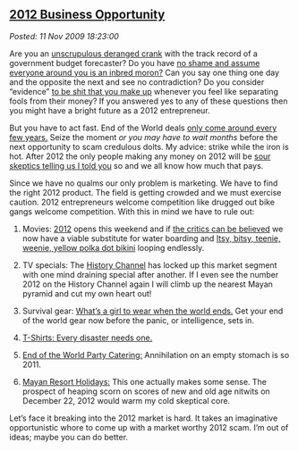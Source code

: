 [2012 Business
Opportunity](http://bakerjd99.wordpress.com/2009/11/11/2012-business-opportunity/)
-------------------------------------------------------------------------------------------------

*Posted: 11 Nov 2009 18:23:00*

Are you an [unscrupulous deranged
crank](http://en.wikipedia.org/wiki/Richard\_C.\_Hoagland) with the
track record of a government budget forecaster? Do you have [no shame
and assume everyone around you is an inbred
moron?](http://www.bennyhinn.org/default.cfm) Can you say one thing one
day and the opposite the next and see no contradiction? Do you consider
“evidence” [to be shit that you make
up](http://blogcritics.org/scitech/article/is-science-just-another-opinion/)
whenever you feel like separating fools from their money? If you
answered yes to any of these questions then you might have a bright
future as a 2012 entrepreneur.

But you have to act fast. End of the World deals [only come around every
few years.](http://www.bible.ca/pre-date-setters.htm) Seize the moment
*or you may have to wait months* before the next opportunity to scam
credulous dolts. My advice: strike while the iron is hot. After 2012 the
only people making any money on 2012 will be [sour skeptics telling us I
told you](http://www.skyandtelescope.com/news/64430612.html) so and we
all know how much that pays.

Since we have no qualms our only problem is marketing. We have to find
the right 2012 product. The field is getting crowded and we must
exercise caution. 2012 entrepreneurs welcome competition like drugged
out bike gangs welcome competition. With this in mind we have to rule
out:

1.  Movies: [2012](http://www.whowillsurvive2012.com/) opens this
    weekend and if [the critics can be
    believed](http://www.rottentomatoes.com/m/2012/) we now have a
    viable substitute for water boarding and [Itsy, bitsy, teenie,
    weenie, yellow polka dot
    bikini](http://www.flickr.com/photos/neloqua/294329338/) looping
    endlessly.

2.  TV specials: The [History
    Channel](http://boards.history.com/topic/History-Now/History-Channels-2012/520029478)
    has locked up this market segment with one mind draining special
    after another. If I even see the number 2012 on the History Channel
    again I will climb up the nearest Mayan pyramid and cut my own heart
    out!

3.  Survival gear: [What’s a girl to wear when the world
    ends.](http://2012base.com/Products\_and\_Merchandise/Survival\_Equipment/)
    Get your end of the world gear now before the panic, or
    intelligence, sets in.

4.  [T-Shirts: Every disaster needs
    one.](http://t-shirts.cafepress.com/2012?cmp=knc--g--us--pol--apparel--search-e--2012\_tee\_shirts\&utm\_medium=cpc\&utm\_source=google\&utm\_campaign=pol--apparel\&utm\_content=search-e\&utm\_term=2012\_tee\_shirts)

5.  [End of the World Party
    Catering:](http://www.associatedcontent.com/article/1818574/how\_to\_throw\_a\_december\_21\_2012\_end.html?cat=60)
    Annihilation on an empty stomach is so 2011.

6.  [Mayan Resort
    Holidays:](http://www.exploringlifesmysteries.com/2012-planetary-alignment)
    This one actually makes some sense. The prospect of heaping scorn on
    scores of new and old age nitwits on December 22, 2012 would warm my
    cold skeptical core.

Let’s face it breaking into the 2012 market is hard. It takes an
imaginative opportunistic whore to come up with a market worthy 2012
scam. I’m out of ideas; maybe you can do better.
